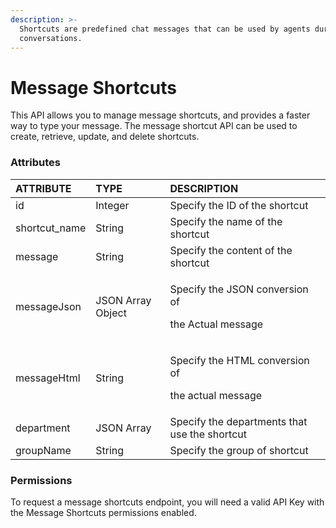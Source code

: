 ```yaml
---
description: >-
  Shortcuts are predefined chat messages that can be used by agents during
  conversations.
---
```


# Message Shortcuts

This API allows you to manage message shortcuts, and provides a faster way to type your message. The message shortcut API can be used to create,  retrieve, update, and delete shortcuts.

### Attributes 

<table>
  <thead>
    <tr>
      <th style="text-align:left">ATTRIBUTE</th>
      <th style="text-align:left">TYPE</th>
      <th style="text-align:left">DESCRIPTION</th>
    </tr>
  </thead>
  <tbody>
    <tr>
      <td style="text-align:left">id</td>
      <td style="text-align:left">Integer</td>
      <td style="text-align:left">Specify the ID of the shortcut</td>
    </tr>
    <tr>
      <td style="text-align:left">shortcut_name</td>
      <td style="text-align:left">String</td>
      <td style="text-align:left">Specify the name of the shortcut</td>
    </tr>
    <tr>
      <td style="text-align:left">message</td>
      <td style="text-align:left">String</td>
      <td style="text-align:left">Specify the content of the shortcut</td>
    </tr>
    <tr>
      <td style="text-align:left">messageJson</td>
      <td style="text-align:left">JSON Array Object</td>
      <td style="text-align:left">
        <p>Specify the JSON conversion of</p>
        <p>the Actual message</p>
      </td>
    </tr>
    <tr>
      <td style="text-align:left">messageHtml</td>
      <td style="text-align:left">String</td>
      <td style="text-align:left">
        <p>Specify the HTML conversion of</p>
        <p>the actual message</p>
      </td>
    </tr>
    <tr>
      <td style="text-align:left">department</td>
      <td style="text-align:left">JSON Array</td>
      <td style="text-align:left">Specify the departments that use the shortcut</td>
    </tr>
    <tr>
      <td style="text-align:left">groupName</td>
      <td style="text-align:left">String</td>
      <td style="text-align:left">Specify the group of shortcut</td>
    </tr>
  </tbody>
</table>

### Permissions

To request a message shortcuts endpoint, you will need a valid API Key with the Message Shortcuts permissions enabled.

